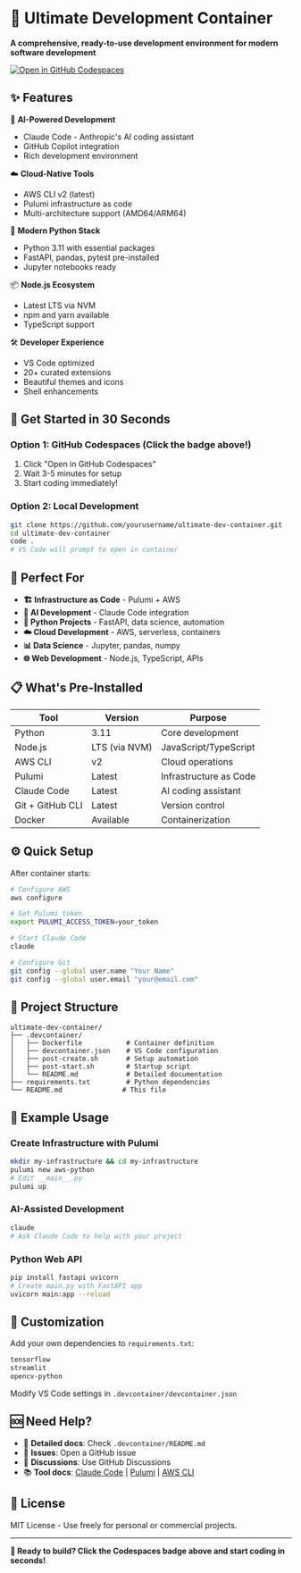 # 🚀 Ultimate Development Container

**A comprehensive, ready-to-use development environment for modern software development**

[![Open in GitHub Codespaces](https://github.com/codespaces/badge.svg)](https://github.com/codespaces/new?hide_repo_select=true&ref=main&repo=your-repo-id&machine=standardLinux32gb&devcontainer_path=.devcontainer%2Fdevcontainer.json&location=WestUs2)

## ✨ Features

🤖 **AI-Powered Development**
- Claude Code - Anthropic's AI coding assistant
- GitHub Copilot integration
- Rich development environment

☁️ **Cloud-Native Tools**
- AWS CLI v2 (latest)
- Pulumi infrastructure as code
- Multi-architecture support (AMD64/ARM64)

🐍 **Modern Python Stack**
- Python 3.11 with essential packages
- FastAPI, pandas, pytest pre-installed
- Jupyter notebooks ready

📦 **Node.js Ecosystem**
- Latest LTS via NVM
- npm and yarn available
- TypeScript support

🛠️ **Developer Experience**
- VS Code optimized
- 20+ curated extensions
- Beautiful themes and icons
- Shell enhancements

## 🚀 Get Started in 30 Seconds

### Option 1: GitHub Codespaces (Click the badge above!)
1. Click "Open in GitHub Codespaces"
2. Wait 3-5 minutes for setup
3. Start coding immediately!

### Option 2: Local Development
```bash
git clone https://github.com/yourusername/ultimate-dev-container.git
cd ultimate-dev-container
code .
# VS Code will prompt to open in container
```

## 🎯 Perfect For

- **🏗️ Infrastructure as Code** - Pulumi + AWS
- **🤖 AI Development** - Claude Code integration
- **🐍 Python Projects** - FastAPI, data science, automation
- **☁️ Cloud Development** - AWS, serverless, containers
- **📊 Data Science** - Jupyter, pandas, numpy
- **🌐 Web Development** - Node.js, TypeScript, APIs

## 📋 What's Pre-Installed

| Tool | Version | Purpose |
|------|---------|---------|
| Python | 3.11 | Core development |
| Node.js | LTS (via NVM) | JavaScript/TypeScript |
| AWS CLI | v2 | Cloud operations |
| Pulumi | Latest | Infrastructure as Code |
| Claude Code | Latest | AI coding assistant |
| Git + GitHub CLI | Latest | Version control |
| Docker | Available | Containerization |

## ⚙️ Quick Setup

After container starts:

```bash
# Configure AWS
aws configure

# Set Pulumi token
export PULUMI_ACCESS_TOKEN=your_token

# Start Claude Code
claude

# Configure Git
git config --global user.name "Your Name"
git config --global user.email "your@email.com"
```

## 📁 Project Structure

```
ultimate-dev-container/
├── .devcontainer/
│   ├── Dockerfile           # Container definition
│   ├── devcontainer.json    # VS Code configuration
│   ├── post-create.sh       # Setup automation
│   ├── post-start.sh        # Startup script
│   └── README.md            # Detailed documentation
├── requirements.txt         # Python dependencies
└── README.md               # This file
```

## 🎨 Example Usage

### Create Infrastructure with Pulumi
```bash
mkdir my-infrastructure && cd my-infrastructure
pulumi new aws-python
# Edit __main__.py
pulumi up
```

### AI-Assisted Development
```bash
claude
# Ask Claude Code to help with your project
```

### Python Web API
```bash
pip install fastapi uvicorn
# Create main.py with FastAPI app
uvicorn main:app --reload
```

## 🔧 Customization

Add your own dependencies to `requirements.txt`:
```txt
tensorflow
streamlit
opencv-python
```

Modify VS Code settings in `.devcontainer/devcontainer.json`

## 🆘 Need Help?

- 📖 **Detailed docs**: Check `.devcontainer/README.md`
- 🐛 **Issues**: Open a GitHub issue
- 💬 **Discussions**: Use GitHub Discussions
- 📚 **Tool docs**: [Claude Code](https://docs.claude.com/claude-code) | [Pulumi](https://pulumi.com/docs) | [AWS CLI](https://docs.aws.amazon.com/cli/)

## 📄 License

MIT License - Use freely for personal or commercial projects.

---

**🎯 Ready to build? Click the Codespaces badge above and start coding in seconds!**